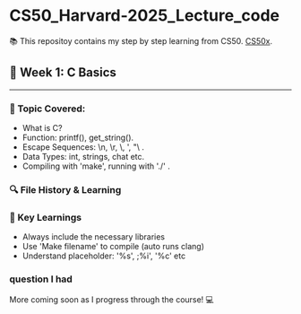 # CS50_Harvard-2025_Lecture_code
:books: This repositoy contains my step by step learning from CS50. [CS50x](https://cs50.harvard.edu/x/2025/).

## :memo: Week 1: C Basics 
---
### :eyes: Topic Covered:
- What is C?
- Function: printf(), get_string().
- Escape Sequences: \n, \r, \\, '\, "\ .
- Data Types: int, strings, chat etc.
- Compiling with 'make', running with './' .

### :mag: File History & Learning 

### :brain: Key Learnings
- Always include the necessary libraries <br>
- Use 'Make filename' to compile (auto runs clang) <br>
- Understand placeholder: '%s', ;%i', '%c' etc 

### question I had

More coming soon as I progress through the course! :computer:

